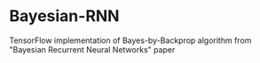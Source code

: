 # Bayesian-RNN
TensorFlow implementation of Bayes-by-Backprop algorithm from "Bayesian Recurrent Neural Networks" paper
